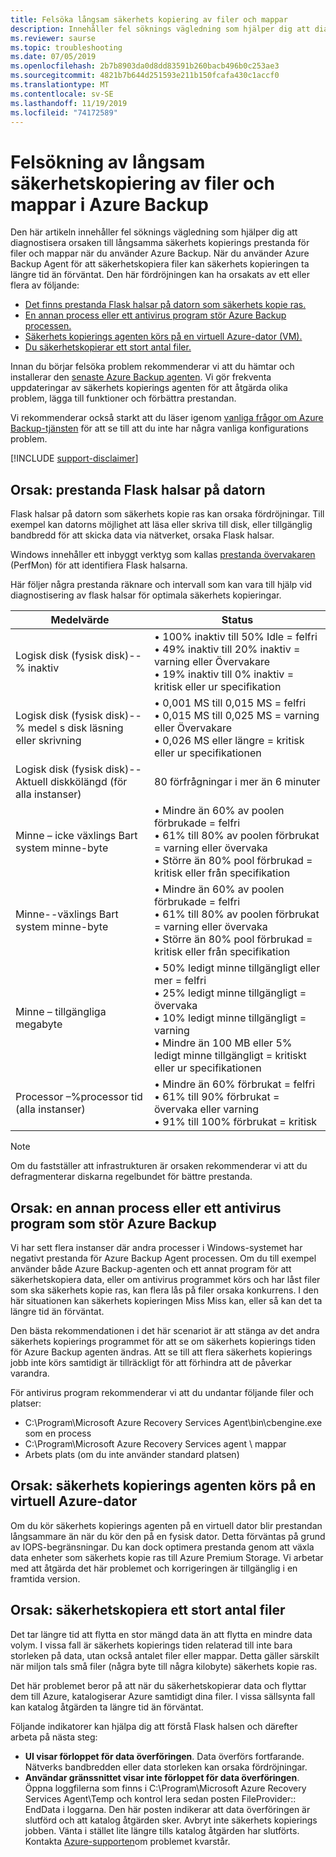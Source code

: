 ```yaml
---
title: Felsöka långsam säkerhets kopiering av filer och mappar
description: Innehåller fel söknings vägledning som hjälper dig att diagnostisera orsaken till Azure Backup prestanda problem
ms.reviewer: saurse
ms.topic: troubleshooting
ms.date: 07/05/2019
ms.openlocfilehash: 2b7b8903da0d8dd83591b260bacb496b0c253ae3
ms.sourcegitcommit: 4821b7b644d251593e211b150fcafa430c1accf0
ms.translationtype: MT
ms.contentlocale: sv-SE
ms.lasthandoff: 11/19/2019
ms.locfileid: "74172589"
---
```

# <a name="troubleshoot-slow-backup-of-files-and-folders-in-azure-backup"></a>Felsökning av långsam säkerhetskopiering av filer och mappar i Azure Backup

Den här artikeln innehåller fel söknings vägledning som hjälper dig att diagnostisera orsaken till långsamma säkerhets kopierings prestanda för filer och mappar när du använder Azure Backup. När du använder Azure Backup Agent för att säkerhetskopiera filer kan säkerhets kopieringen ta längre tid än förväntat. Den här fördröjningen kan ha orsakats av ett eller flera av följande:

* [Det finns prestanda Flask halsar på datorn som säkerhets kopie ras.](#cause1)
* [En annan process eller ett antivirus program stör Azure Backup processen.](#cause2)
* [Säkerhets kopierings agenten körs på en virtuell Azure-dator (VM).](#cause3)  
* [Du säkerhetskopierar ett stort antal filer.](#cause4)

Innan du börjar felsöka problem rekommenderar vi att du hämtar och installerar den [senaste Azure Backup agenten](https://aka.ms/azurebackup_agent). Vi gör frekventa uppdateringar av säkerhets kopierings agenten för att åtgärda olika problem, lägga till funktioner och förbättra prestandan.

Vi rekommenderar också starkt att du läser igenom [vanliga frågor om Azure Backup-tjänsten](backup-azure-backup-faq.md) för att se till att du inte har några vanliga konfigurations problem.

[!INCLUDE [support-disclaimer](../../includes/support-disclaimer.md)]

<a id="cause1"></a>

## <a name="cause-performance-bottlenecks-on-the-computer"></a>Orsak: prestanda Flask halsar på datorn

Flask halsar på datorn som säkerhets kopie ras kan orsaka fördröjningar. Till exempel kan datorns möjlighet att läsa eller skriva till disk, eller tillgänglig bandbredd för att skicka data via nätverket, orsaka Flask halsar.

Windows innehåller ett inbyggt verktyg som kallas [prestanda övervakaren](https://technet.microsoft.com/magazine/2008.08.pulse.aspx) (PerfMon) för att identifiera Flask halsarna.

Här följer några prestanda räknare och intervall som kan vara till hjälp vid diagnostisering av flask halsar för optimala säkerhets kopieringar.

| Medelvärde | Status |
| --- | --- |
| Logisk disk (fysisk disk)--% inaktiv |• 100% inaktiv till 50% Idle = felfri</br>• 49% inaktiv till 20% inaktiv = varning eller Övervakare</br>• 19% inaktiv till 0% inaktiv = kritisk eller ur specifikation |
| Logisk disk (fysisk disk)--% medel s disk läsning eller skrivning |• 0,001 MS till 0,015 MS = felfri</br>• 0,015 MS till 0,025 MS = varning eller Övervakare</br>• 0,026 MS eller längre = kritisk eller ur specifikationen |
| Logisk disk (fysisk disk)--Aktuell diskkölängd (för alla instanser) |80 förfrågningar i mer än 6 minuter |
| Minne – icke växlings Bart system minne-byte |• Mindre än 60% av poolen förbrukade = felfri<br>• 61% till 80% av poolen förbrukat = varning eller övervaka</br>• Större än 80% pool förbrukad = kritisk eller från specifikation |
| Minne--växlings Bart system minne-byte |• Mindre än 60% av poolen förbrukade = felfri</br>• 61% till 80% av poolen förbrukat = varning eller övervaka</br>• Större än 80% pool förbrukad = kritisk eller från specifikation |
| Minne – tillgängliga megabyte |• 50% ledigt minne tillgängligt eller mer = felfri</br>• 25% ledigt minne tillgängligt = övervaka</br>• 10% ledigt minne tillgängligt = varning</br>• Mindre än 100 MB eller 5% ledigt minne tillgängligt = kritiskt eller ur specifikationen |
| Processor –\%processor tid (alla instanser) |• Mindre än 60% förbrukat = felfri</br>• 61% till 90% förbrukat = övervaka eller varning</br>• 91% till 100% förbrukat = kritisk |

> [!NOTE]
> Om du fastställer att infrastrukturen är orsaken rekommenderar vi att du defragmenterar diskarna regelbundet för bättre prestanda.
>
>

<a id="cause2"></a>

## <a name="cause-another-process-or-antivirus-software-interfering-with-azure-backup"></a>Orsak: en annan process eller ett antivirus program som stör Azure Backup

Vi har sett flera instanser där andra processer i Windows-systemet har negativt prestanda för Azure Backup Agent processen. Om du till exempel använder både Azure Backup-agenten och ett annat program för att säkerhetskopiera data, eller om antivirus programmet körs och har låst filer som ska säkerhets kopie ras, kan flera lås på filer orsaka konkurrens. I den här situationen kan säkerhets kopieringen Miss Miss kan, eller så kan det ta längre tid än förväntat.

Den bästa rekommendationen i det här scenariot är att stänga av det andra säkerhets kopierings programmet för att se om säkerhets kopierings tiden för Azure Backup agenten ändras. Att se till att flera säkerhets kopierings jobb inte körs samtidigt är tillräckligt för att förhindra att de påverkar varandra.

För antivirus program rekommenderar vi att du undantar följande filer och platser:

* C:\Program\Microsoft Azure Recovery Services Agent\bin\cbengine.exe som en process
* C:\Program\Microsoft Azure Recovery Services agent \ mappar
* Arbets plats (om du inte använder standard platsen)

<a id="cause3"></a>

## <a name="cause-backup-agent-running-on-an-azure-virtual-machine"></a>Orsak: säkerhets kopierings agenten körs på en virtuell Azure-dator

Om du kör säkerhets kopierings agenten på en virtuell dator blir prestandan långsammare än när du kör den på en fysisk dator. Detta förväntas på grund av IOPS-begränsningar.  Du kan dock optimera prestanda genom att växla data enheter som säkerhets kopie ras till Azure Premium Storage. Vi arbetar med att åtgärda det här problemet och korrigeringen är tillgänglig i en framtida version.

<a id="cause4"></a>

## <a name="cause-backing-up-a-large-number-millions-of-files"></a>Orsak: säkerhetskopiera ett stort antal filer

Det tar längre tid att flytta en stor mängd data än att flytta en mindre data volym. I vissa fall är säkerhets kopierings tiden relaterad till inte bara storleken på data, utan också antalet filer eller mappar. Detta gäller särskilt när miljon tals små filer (några byte till några kilobyte) säkerhets kopie ras.

Det här problemet beror på att när du säkerhetskopierar data och flyttar dem till Azure, katalogiserar Azure samtidigt dina filer. I vissa sällsynta fall kan katalog åtgärden ta längre tid än förväntat.

Följande indikatorer kan hjälpa dig att förstå Flask halsen och därefter arbeta på nästa steg:

* **UI visar förloppet för data överföringen**. Data överförs fortfarande. Nätverks bandbredden eller data storleken kan orsaka fördröjningar.
* **Användar gränssnittet visar inte förloppet för data överföringen**. Öppna loggfilerna som finns i C:\Program\Microsoft Azure Recovery Services Agent\Temp och kontrol lera sedan posten FileProvider:: EndData i loggarna. Den här posten indikerar att data överföringen är slutförd och att katalog åtgärden sker. Avbryt inte säkerhets kopierings jobben. Vänta i stället lite längre tills katalog åtgärden har slutförts. Kontakta [Azure-supporten](https://portal.azure.com/#create/Microsoft.Support)om problemet kvarstår.

